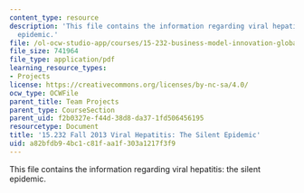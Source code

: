 ```yaml
---
content_type: resource
description: 'This file contains the information regarding viral hepatitis: the silent
  epidemic.'
file: /ol-ocw-studio-app/courses/15-232-business-model-innovation-global-health-in-frontier-markets-fall-2013/a82bfdb94bc1c81faa1f303a1217f3f9_MIT15_232F13_a1_vrl-hep_1.pdf
file_size: 741964
file_type: application/pdf
learning_resource_types:
- Projects
license: https://creativecommons.org/licenses/by-nc-sa/4.0/
ocw_type: OCWFile
parent_title: Team Projects
parent_type: CourseSection
parent_uid: f2b0327e-f44d-38d8-da37-1fd506456195
resourcetype: Document
title: '15.232 Fall 2013 Viral Hepatitis: The Silent Epidemic'
uid: a82bfdb9-4bc1-c81f-aa1f-303a1217f3f9
---
```

This file contains the information regarding viral hepatitis: the silent epidemic.